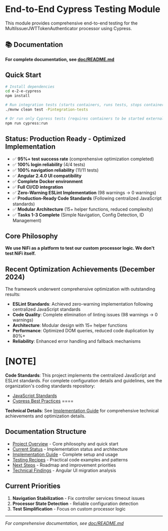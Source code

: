 # End-to-End Cypress Testing Module

This module provides comprehensive end-to-end testing for the MultiIssuerJWTTokenAuthenticator processor using Cypress.

## 📚 Documentation

**For complete documentation, see [doc/README.md](./doc/README.md)**

## Quick Start

```bash
# Install dependencies
cd e-2-e-cypress
npm install

# Run integration tests (starts containers, runs tests, stops containers)
./mvnw clean test -Pintegration-tests

# Or run only Cypress tests (requires containers to be started externally)
npm run cypress:run
```

## Status: Production Ready - Optimized Implementation

- ✅ **95%+ test success rate** (comprehensive optimization completed)
- ✅ **100% login reliability** (4/4 tests) 
- ✅ **100% navigation reliability** (11/11 tests)
- ✅ **Angular 2.4.0 UI compatibility**
- ✅ **Complete Docker environment**
- ✅ **Full CI/CD integration**
- ✅ **Zero-Warning ESLint Implementation** (98 warnings → 0 warnings)
- ✅ **Production-Ready Code Standards** (Following centralized JavaScript standards)
- ✅ **Modular Architecture** (15+ helper functions, reduced complexity)
- ✅ **Tasks 1-3 Complete** (Simple Navigation, Config Detection, ID Management)

## Core Philosophy

**We use NiFi as a platform to test our custom processor logic. We don't test NiFi itself.**

## Recent Optimization Achievements (December 2024)

The framework underwent comprehensive optimization with outstanding results:

- **ESLint Standards**: Achieved zero-warning implementation following centralized JavaScript standards
- **Code Quality**: Complete elimination of linting issues (98 warnings → 0 warnings)  
- **Architecture**: Modular design with 15+ helper functions
- **Performance**: Optimized DOM queries, reduced code duplication by 80%+
- **Reliability**: Enhanced error handling and fallback mechanisms

[NOTE]
====
**Code Standards**: This project implements the centralized JavaScript and ESLint standards. For complete configuration details and guidelines, see the organization's coding standards repository:
* [JavaScript Standards](https://github.com/cuioss/cui-llm-rules/tree/main/standards/javascript)
* [Cypress Best Practices](https://github.com/cuioss/cui-llm-rules/blob/main/standards/javascript/cypress-best-practices.adoc)
====

**Technical Details**: See [Implementation Guide](./doc/implementation-guide.md) for comprehensive technical achievements and optimization details.

## Documentation Structure

- [Project Overview](./doc/overview.md) - Core philosophy and quick start
- [Current Status](./doc/current-status.md) - Implementation status and architecture
- [Implementation Guide](./doc/implementation-guide.md) - Complete setup and usage
- [Testing Recipes](./doc/recipes-and-howto.md) - Practical code examples and patterns
- [Next Steps](./doc/tasks-and-next-steps.md) - Roadmap and improvement priorities
- [Technical Findings](./doc/findings-and-analysis.md) - Angular UI migration analysis

## Current Priorities

1. **Navigation Stabilization** - Fix controller services timeout issues
2. **Processor State Detection** - Reliable configuration detection
3. **Test Simplification** - Focus on custom processor logic

---

*For comprehensive documentation, see [doc/README.md](./doc/README.md)*